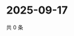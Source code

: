 # 2025-09-17

共 0 条

<!-- BEGIN ZHIHUQUESTIONS -->
<!-- 最后更新时间 Wed Sep 17 2025 18:12:12 GMT+0800 (China Standard Time) -->

<!-- END ZHIHUQUESTIONS -->
